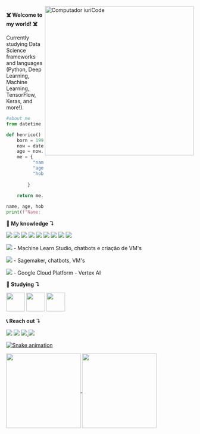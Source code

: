 <img src="https://www.edureka.co/blog/wp-content/uploads/2018/09/shutterstock_725383498.png" min-width="400px" max-width="400px" width="400px" align="right" alt="Computador iuriCode">

<p align="left"> 
  <strong><bold>☠️ Welcome to my world! ☠️<bold></strong>    
  
  Currently studying Data Science frameworks and languages (Python, Deep Learning, Machine Learning, TensorFlow, Keras, and more!).
  
</p>
 
```python
#about me
from datetime import datetime

def henrico() -> list:
    born = 1996
    now = datetime.now()
    age = now.year - born
    me = {
          "name": "Henrico Nardelli Bela",
          "age": age,
          "hobbies": ["Programming", "Cinema", 
                      "TV Shows", "Games"]
        }

    return me.values()
    
name, age, hobbies = henrico()
print(f"Name: {name}\nAge: {age}\nHobbies: {hobbies}")
```
  
    
<p align="left">
  <strong><bold>🚀 My knowledge ↴<bold></strong>
  

  
<img src="https://img.shields.io/badge/-Python-black?logo=Python"> <img src="https://img.shields.io/badge/-TensorFlow-black?logo=TensorFlow"> <img src="https://img.shields.io/badge/-scikit learn-black?logo=scikit learn"> <img src="https://img.shields.io/badge/-pandas-black?logo=pandas"> <img src="https://img.shields.io/badge/-PyCharm-black?logo=PyCharm">
<img src="https://img.shields.io/badge/-R-black?logo=R"> <img src="https://img.shields.io/badge/-Git-black?logo=Git"> <img src="https://img.shields.io/badge/-Google Colab-black?logo=Google Colab"> <img src="https://img.shields.io/badge/-Jupyter-black?logo=Jupyter">
  
  <img src="https://img.shields.io/badge/-Microsoft Azure-black?logo=Microsoft Azure"> - Machine Learn Studio, chatbots e criação de VM's
  
  <img src="https://img.shields.io/badge/-Amazon AWS-black?logo=Amazon AWS"> - Sagemaker, chatbots, VM's
    
  <img src="https://img.shields.io/badge/-Google Cloud-black?logo=Google Cloud"> - Google Cloud Platform - Vertex AI
  
</p>
   
    

  <strong><bold>📙 Studying ↴<bold></strong>
               
  
  <img src="https://cdn.jsdelivr.net/gh/devicons/devicon/icons/python/python-original.svg" width="50" height="50"/> <img src="https://cdn.jsdelivr.net/gh/devicons/devicon/icons/tensorflow/tensorflow-original.svg" width="50" height="50"/> <img src="https://cdn.jsdelivr.net/gh/devicons/devicon/icons/googlecloud/googlecloud-original.svg" width="50" height="50"/>
          
          

                                                                                                                           
                                                                                                                           

<p align="left">
   <strong><bold>📞 Reach out ↴<bold></strong>
</p>

<p align="left">
  <a href="https://mail.google.com/mail/u/henrico.developer@gmail.com" alt="Gmail">
  <img src="https://img.shields.io/badge/-Gmail-black?logo=Gmail" /></a>

  <a href="https://www.linkedin.com/in/henricobela/" alt="Linkedin">
  <img src="https://img.shields.io/badge/-LinkedIn-black?logo=LinkedIn" /></a> 

  <a href="https://api.whatsapp.com/send?phone=5511990044861" alt="WhatsApp">
  <img src="https://img.shields.io/badge/-WhatsApp-black?logo=WhatsApp">

   <a href="https://www.instagram.com/henricobela/">
  <img src="https://img.shields.io/badge/-Instagram-black?logo=Instagram">


![Snake animation](https://github.com/henricobela/henricobela/blob/output/github-contribution-grid-snake.svg)



<a href="https://github.com/anuraghazra/github-readme-stats">
  <img height=200 align="center" src="https://github-readme-stats.vercel.app/api?username=henricobela&theme=shadow_blue&show_icons=true" />
</a>
<a href="https://github.com/anuraghazra/convoychat">
  <img height=200 align="center" src="https://github-readme-stats.vercel.app/api/top-langs?username=henricobela&theme=shadow_blue&show_icons=true&layout=compact&langs_count=8&card_width=320" />
</a>
